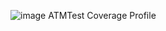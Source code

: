 ![image](https://github.com/user-attachments/assets/4b1007ce-1c22-445f-acb3-f5d7d7eb26e3)
ATMTest Coverage Profile
